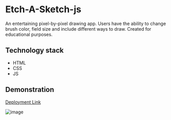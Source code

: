 # Etch-A-Sketch-js

An entertaining pixel-by-pixel drawing app. Users have the ability to change brush color, field size and include different ways to draw. Created for educational purposes.

## Technology stack
- HTML
- CSS
- JS

## Demonstration

[Deployment Link](https://solum-the-creator.github.io/Etch-A-Sketch-js/)

![image](https://github.com/user-attachments/assets/c8f6e393-1132-4866-b4af-d6b453d005f5)

